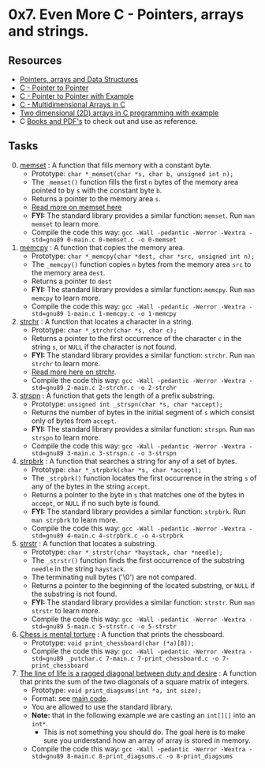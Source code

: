 # 0x7. Even More  C - Pointers, arrays and strings.

## Resources

- [Pointers, arrays and Data Structures](https://www.notion.so/C-Programming-f13cdb9661db464f8ea326c5a2654e8e)
- [C - Pointer to Pointer](https://www.tutorialspoint.com/cprogramming/c_pointer_to_pointer.htm)
- [C - Pointer to Pointer with Example](https://beginnersbook.com/2014/01/c-pointer-to-pointer/)
- [C - Multidimensional Arrays in C](https://www.tutorialspoint.com/cprogramming/c_multi_dimensional_arrays.htm)
- [Two dimensional (2D) arrays in C programming with example](https://beginnersbook.com/2014/01/2d-arrays-in-c-example/)
- C [Books and PDF's](../references) to check out and use as reference.

## Tasks

0. [memset](./0-memset.c) : A function that fills memory with a constant byte.
	- Prototype: `char *_memset(char *s, char b, unsigned int n);`
	- The `_memset()` function fills the first `n` bytes of the memory area pointed to by `s` with the constant byte `b`.
	- Returns a pointer to the memory area `s`.
	- [Read more on memset here](https://www.holbertonschool.com/coding-resource-memset-in-c)
	- **FYI:** The standard library provides a similar function: `memset`. Run `man memset` to learn more.
	- Compile the code this way: `gcc -Wall -pedantic -Werror -Wextra -std=gnu89 0-main.c 0-memset.c -o 0-memset`
1. [memcpy](./1-memcpy.c) : A function that copies the memory area.
	- Prototype: `char *_memcpy(char *dest, char *src, unsigned int n);`
	- The `_memcpy()` function copies `n` bytes from the memory area `src` to the memory area `dest`.
	- Returns a pointer to `dest`
	- **FYI:** The standard library provides a similar function: `memcpy`. Run `man memcpy` to learn more.
	- Compile the code this way: `gcc -Wall -pedantic -Werror -Wextra -std=gnu89 1-main.c 1-memcpy.c -o 1-memcpy`
2. [strchr](./2-strchr.c) : A function that locates a character in a string.
	- Prototype: `char *_strchr(char *s, char c);`
	- Returns a pointer to the first occurrence of the character `c` in the string `s`, or `NULL` if the character is not found.
	- **FYI:** The standard library provides a similar function: `strchr`. Run `man strchr` to learn more.
	- [Read more here on strchr](https://stackoverflow.com/questions/41863674/how-to-write-your-own-strchr-in-c-using-pointers).
	- Compile the code this way: `gcc -Wall -pedantic -Werror -Wextra -std=gnu89 2-main.c 2-strchr.c -o 2-strchr`
3. [strspn](./3-strspn.c) : A function that gets the length of a prefix substring.
	- Prototype: `unsigned int _strspn(char *s, char *accept);`
	- Returns the number of bytes in the initial segment of `s` which consist only of bytes from `accept`.
	- **FYI:** The standard library provides a similar function: `strspn`. Run `man strspn` to learn more.
	- Compile the code this way: `gcc -Wall -pedantic -Werror -Wextra -std=gnu89 3-main.c 3-strspn.c -o 3-strspn`
4. [strpbrk](./4-strpbrk.c) : A function that searches a string for any of a set of bytes.
	- Prototype: `char *_strpbrk(char *s, char *accept);`
	- The `_strpbrk()` function locates the first occurrence in the string `s` of any of the bytes in the string `accept`.
	- Returns a pointer to the byte in `s` that matches one of the bytes in `accept`, or `NULL` if no such byte is found.
	- **FYI:**  The standard library provides a similar function: `strpbrk`. Run `man strpbrk` to learn more.
	- Compile the code this way: `gcc -Wall -pedantic -Werror -Wextra -std=gnu89 4-main.c 4-strpbrk.c -o 4-strpbrk`
5. [strstr](./5-strstr.c) : A function that locates a substring.
	- Prototype: `char *_strstr(char *haystack, char *needle);`
	- The `_strstr()`  function finds the first occurrence of the substring `needle` in the string `haystack`.
	- The terminating null bytes ('\0') are not compared.
	- Returns a pointer to the beginning of the located substring, or `NULL` if the substring is not found.
	- **FYI:** The standard library provides a similar function: `strstr`. Run `man strstr` to learn more.
	- Compile the code this way: `gcc -Wall -pedantic -Werror -Wextra -std=gnu89 5-main.c 5-strstr.c -o 5-strstr`
6. [Chess is mental torture](./7-print_chessboard.c) : A function that prints the chessboard.
	- Prototype: `void print_chessboard(char (*a)[8]);`
	- Compile the code this way: `gcc -Wall -pedantic -Werror -Wextra -std=gnu89 _putchar.c 7-main.c 7-print_chessboard.c -o 7-print_chessboard`
7. [The line of life is a ragged diagonal between duty and desire](./8-print_diagsums.c) : A function that prints the sum of the two diagonals of a square matrix of integers.
	- Prototype: `void print_diagsums(int *a, int size);`
	- Format: see [main code](./8-main.c).
	- You are allowed to use the standard library.
	- **Note:** that in the following example we are casting an `int[][]` into an `int*`.
		- This is not something you should do. The goal here is to make sure you understand how an array of array is stored in memory.
	- Compile the code this way: `gcc -Wall -pedantic -Werror -Wextra -std=gnu89 8-main.c 8-print_diagsums.c -o 8-print_diagsums`